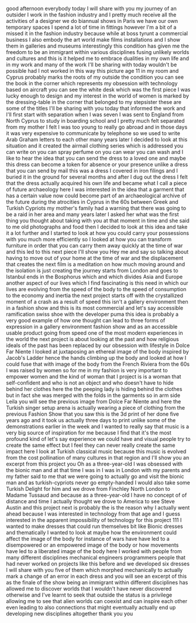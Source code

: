 
good afternoon everybody
today I will share with you my journey
of an outsider
I work in the fashion industry and I
pretty much receive all the activities
of a designer
we do biannual shows in Paris we have
our own temporary spaces I spend a lot
of time in fittings however I&#39;m a bit of
a missed it in the fashion industry
because while at boss tyrunt a
commercial business
I also embody the art world make films
installations and I show them in
galleries and museums interestingly this
condition has given me the freedom to be
an immigrant within various disciplines
fusing unlikely worlds and cultures and
this is it helped me to embrace
dualities in my own life and in my work
and many of the work I&#39;ll be sharing
with today wouldn&#39;t be possible had I
not worked in this way this picture age
11 in my room and Cyprus probably marks
the roots of my outside the condition
you can see the book in the corner which
represents my obsession with technology
based on aircraft you can see the white
desk which was the first piece I was
lucky enough to design and my interest
in the world of women is marked by the
dressing-table in the corner that
belonged to my stepsister these are some
of the titles I&#39;ll be sharing with you
today that informed the work and I&#39;ll
first start with separation when I was
seven I was sent to England from North
Cyprus to study in boarding school and I
pretty much felt separated from my
mother I felt I was too young to really
go abroad and in those days it was very
expensive to communicate by telephone so
we used to write Arab Graham letters to
each other many years later I decided to
look at this situation and it created
the airmail clothing series which is
addressed you can write on you can spray
perfume on you can wear you can wash and
I like to hear the idea that you can
send the dress to a loved one and maybe
this dress can become
a token for absence or your presence
unlike a dress that you can send by mail
this was a dress I covered in iron
filings and I buried it in the ground
for several months and after I dug out
the dress I felt that the dress actually
acquired his own life and became what I
call a piece of future archaeology here
I was interested in the idea that a
garment that has a certain value now
could become part of an archaeological
archive of the future
during the atrocities in Cyprus in the
60s between Greek and Turkish Cypriots
my mother&#39;s family had a warning that
there was going to be a raid in her area
and many years later I asked her what
was the first thing you thought about
taking with you at that moment in time
and she said to me old photographs and
food then I decided to look at this idea
and take it a lot further and I started
to look at how you could carry your
possessions with you much more
efficiently so I looked at how you can
transform furniture in order that you
can carry them away quickly at the time
of war and this led to this next piece
I&#39;ll show you
Hey
me
and say
so talking about having to move out of
your home at the time of war and the
displacement that creates the next film
is a meditation on how much moving
around and the isolation is just
creating the journey starts from London
and goes to Istanbul ends in the
Bosphorus which and which divides Asia
and Europe
another aspect of our lives which I find
fascinating is this need in which our
lives are evolving from the speed of the
body to the speed of consumption to the
economy and inertia the next project
starts off with the crystallized moment
of a crash as a result of speed this
isn&#39;t a gallery environment then in a
fashion show and this is its most
commercial and let&#39;s say accessible
ramification swiss shoe with the
developer puma this idea is probably a
very good example of how one thought can
lead to three forms of expression in a
gallery environment fashion show and as
an accessible usable product going from
speed one of the most modern experiences
in the world the next project is about
looking at the past and how religious
ideals of the past has been replaced by
our obsession with lifestyle in Dolce
Far Niente I looked at juxtaposing an
ethereal image of the body
inspired by Jacob&#39;s Ladder hence the
hands climbing up the body and looked at
how I could fuse that with image of the
body from the French Riviera from the
60s I was raised by women so for me in
my fashion is very important to empower
women and the kind of woman that I
project is is a woman that
self-confident and who is not an object
and who doesn&#39;t have to hide behind her
clothes
here the the peeping lady is hiding
behind the clothes but in fact she was
merged with the folds in the garments so
in arm side Leila you will see the
previous image from Dolce Far Niente
and here the Turkish singer setup arena
is actually wearing a piece of clothing
from the previous Fashion Show that you
saw this is the 3d print of her done
five years ago and it took us actually
three days to print unlike some of the
demonstrations earlier in the week and I
wanted to really say that music is a
very big source of inspiration for me
because I find that it&#39;s the most
profound kind of let&#39;s say experience we
could have and visual people try to
create the same effect but I feel they
can never really create the same impact
here I look at Turkish classical music
because this music is evolved from the
cost pollination of many cultures in
that region and I&#39;ll show you an excerpt
from this project
you
Oh
as a three-year-old I was obsessed with
the bionic man and at that time I was in
I was in London with my parents and my
father said to me that we were going to
actually go and visit the bionic man
and as turkish-cypriots never go
empty-handed I would also take some
Turkish Delight for him and we drove
from Finchley North London to Madame
Tussaud and because as a three-year-old
I have no concept of of distance and
time I actually thought we drove to
America to see Steve Austin and this
project next is probably the is the
reason why I actually went ahead because
I was interested in technology from that
age and I guess interested in the
apparent impossibility of technology for
this project 111 I wanted to make
dresses that could run themselves bit
like Bionic dresses and thematically I
wanted to look at maybe how the
environment could affect the image of
the body
for instance of wars have have led to a
disempowered or an empowered image of
the body or how movements have led to a
liberated image of the body here I
worked with people from many different
disciplines mechanical engineers
programmers people that had never worked
on projects like this before
and we developed six dresses I will
share with you five of them which
morphed mechanically to actually mark a
change of an error in each dress and you
will see an excerpt of this as the
finale of the show
being an immigrant within different
disciplines has allowed me to discover
worlds that I wouldn&#39;t have never
discovered otherwise and I&#39;ve learnt to
seek that outside the status is a
privilege allowing me to see that alien
worlds can coexist and can inspire each
other even leading to also connections
that might eventually actually end up
developing new disciplines altogether
thank you
you

